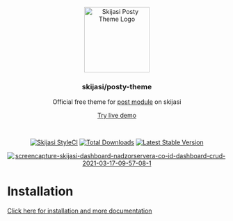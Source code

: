 <p align="center">
  <a href="https://skijasi-posty.nadzorservera.co.id/">
    <img src="https://skijasi-posty.nadzorservera.co.id/img/skijasi-module-logo.png" width="150px" alt="Skijasi Posty Theme Logo" />
  </a>
</p>
<h3 align="center">skijasi/posty-theme</h3>
<p align="center">Official free theme for <a href="https://github.com/nadzorservera-indonesia/skijasi-post-module">post module</a> on skijasi</p>
<p align="center"><a href="https://skijasi-demo.nadzorservera.co.id/post" target="_blank">Try live demo</a></p>
<br />

<p align="center">
<a href="https://github.styleci.io/repos/347838630"><img src="https://github.styleci.io/repos/347838630/shield" alt="Skijasi StyleCI"></a>
<a href="https://packagist.org/packages/nadzorservera-indonesia/skijasi-posty"><img src="https://img.shields.io/packagist/dt/skijasi/core" alt="Total Downloads"></a>
<a href="https://packagist.org/packages/nadzorservera-indonesia/skijasi-posty "><img src="https://img.shields.io/packagist/v/skijasi/core" alt="Latest Stable Version"></a>
</p>

<p align="center">
  <a href="https://skijasi-docs.nadzorservera.co.id/">
    <img src="https://skijasi-posty.nadzorservera.co.id/img/skijasi-posty-theme-preview.png" alt="screencapture-skijasi-dashboard-nadzorservera-co-id-dashboard-crud-2021-03-17-09-57-08-1" />
  </a>
</p>


# Installation

<a href="https://skijasi-posty.nadzorservera.co.id/getting-started/installation">Click here for installation and more documentation</a>
